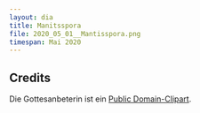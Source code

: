 ```yaml
---
layout: dia
title: Manitsspora
file: 2020_05_01__Mantisspora.png
timespan: Mai 2020
---
```


## Credits

Die Gottesanbeterin ist ein [Public Domain-Clipart](http://web.archive.org/web/20180823032927/https://openclipart.org/detail/305088/grasshopper).

